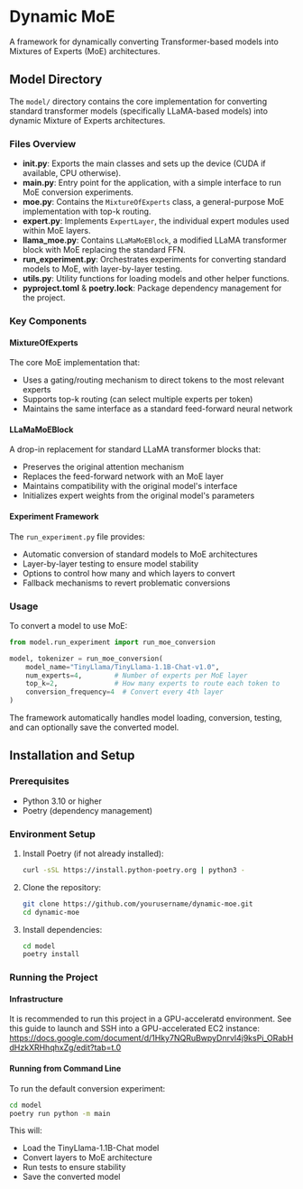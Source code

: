 # Dynamic MoE

A framework for dynamically converting Transformer-based models into Mixtures of Experts (MoE) architectures.

## Model Directory

The `model/` directory contains the core implementation for converting standard transformer models (specifically LLaMA-based models) into dynamic Mixture of Experts architectures.

### Files Overview

- **__init__.py**: Exports the main classes and sets up the device (CUDA if available, CPU otherwise).
- **main.py**: Entry point for the application, with a simple interface to run MoE conversion experiments.
- **moe.py**: Contains the `MixtureOfExperts` class, a general-purpose MoE implementation with top-k routing.
- **expert.py**: Implements `ExpertLayer`, the individual expert modules used within MoE layers.
- **llama_moe.py**: Contains `LLaMaMoEBlock`, a modified LLaMA transformer block with MoE replacing the standard FFN.
- **run_experiment.py**: Orchestrates experiments for converting standard models to MoE, with layer-by-layer testing.
- **utils.py**: Utility functions for loading models and other helper functions.
- **pyproject.toml** & **poetry.lock**: Package dependency management for the project.

### Key Components

#### MixtureOfExperts

The core MoE implementation that:
- Uses a gating/routing mechanism to direct tokens to the most relevant experts
- Supports top-k routing (can select multiple experts per token)
- Maintains the same interface as a standard feed-forward neural network

#### LLaMaMoEBlock

A drop-in replacement for standard LLaMA transformer blocks that:
- Preserves the original attention mechanism
- Replaces the feed-forward network with an MoE layer
- Maintains compatibility with the original model's interface
- Initializes expert weights from the original model's parameters

#### Experiment Framework

The `run_experiment.py` file provides:
- Automatic conversion of standard models to MoE architectures
- Layer-by-layer testing to ensure model stability
- Options to control how many and which layers to convert
- Fallback mechanisms to revert problematic conversions

### Usage

To convert a model to use MoE:

```python
from model.run_experiment import run_moe_conversion

model, tokenizer = run_moe_conversion(
    model_name="TinyLlama/TinyLlama-1.1B-Chat-v1.0",
    num_experts=4,        # Number of experts per MoE layer
    top_k=2,              # How many experts to route each token to
    conversion_frequency=4  # Convert every 4th layer
)
```

The framework automatically handles model loading, conversion, testing, and can optionally save the converted model.

## Installation and Setup

### Prerequisites
- Python 3.10 or higher
- Poetry (dependency management)

### Environment Setup

1. Install Poetry (if not already installed):
   ```bash
   curl -sSL https://install.python-poetry.org | python3 -
   ```

2. Clone the repository:
   ```bash
   git clone https://github.com/yourusername/dynamic-moe.git
   cd dynamic-moe
   ```

3. Install dependencies:
   ```bash
   cd model
   poetry install
   ```

### Running the Project

#### Infrastructure

It is recommended to run this project in a GPU-acceleratd environment. See this guide to launch and SSH into a GPU-accelerated EC2 instance: https://docs.google.com/document/d/1Hky7NQRuBwpyDnrvl4j9ksPi_ORabHdHzkXRHhqhxZg/edit?tab=t.0


#### Running from Command Line

To run the default conversion experiment:

```bash
cd model
poetry run python -m main
```

This will:
- Load the TinyLlama-1.1B-Chat model
- Convert layers to MoE architecture
- Run tests to ensure stability
- Save the converted model
